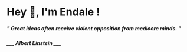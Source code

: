 <h1 title="head"> Hey 👋, I'm Endale !</h1>

**<h5><i>" Great ideas often receive violent opposition from mediocre minds. "</i></h5>**

*<b>___ Albert Einstein ___</b>*
